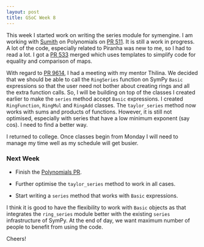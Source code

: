 ```yaml
---
layout: post
title: GSoC Week 8
---
```


This week I started work on writing the series module for symengine. I am
working with [Sumith](https://github.com/Sumith1896) on Polynomials on [PR
511](https://github.com/sympy/symengine/pull/511). It is still a work in
progress. A lot of the code, especially related to Piranha was new to me, so I
had to read a lot. I got a [PR 533](https://github.com/sympy/symengine/pull/533)
merged which uses templates to simplify code for equality and comparison of
maps.

With regard to [PR 9614](https://github.com/sympy/sympy/pull/9614), I had a
meeting with my mentor Thilina. We decided that we should be able to call the 
`RingSeries` function on SymPy `Basic` expressions so that the user need not
bother about creating rings and all the extra function calls. So, I will be
building on top of the classes I created earlier to make the `series` method
accept `Basic` expressions. I created `RingFunction`, `RingMul` and `RingAdd`
classes. The `taylor_series` method now works with sums and products of
functions. However, it is still not optimised, especially with series that have
a low minimum exponent (say cos). I need to find a better way.

I returned to college. Once classes begin from Monday I will need to manage my
time well as my schedule will get busier.

### Next Week

* Finish the [Polynomials PR](https://github.com/sympy/symengine/pull/511).

* Further optimise the `taylor_series` method to work in all cases.

* Start writing a `series` method that works with `Basic` expressions.

I think it is good to have the flexibility to work with `Basic` objects as that
integrates the `ring_series` module better with the existing `series`
infrastructure of SymPy. At the end of day, we want maximum number of people to
benefit from using the code.

Cheers!
